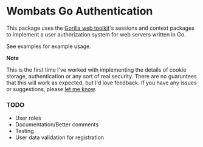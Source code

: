 # Wombats Go Authentication

This package uses the [Gorilla web toolkit](http://www.gorillatoolkit.org/)'s sessions and context
packages to implement a user authorization system for web servers written in Go.

See examples for example usage.

**Note**

This is the first time I've worked with implementing the details of cookie storage, authentication
or any sort of real security. There are no guaruntees that this will work as expected, but I'd love
feedback. If you have any issues or suggestions, please [let me
know](https://github.com/Wombats/goauth/issues/new).

### TODO

- User roles
- Documentation/Better comments
- Testing
- User data validation for registration
